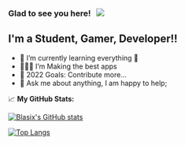 <!-- 
Mischien handig:
https://raw.githubusercontent.com/HenyPotter/HenyPotter/main/README.md
https://raw.githubusercontent.com/Gapur/Gapur/main/README.md
-->

### Glad to see you here! &nbsp; ![](https://visitor-badge.glitch.me/badge?page_id=Blasix.Blasix)

## I'm a Student, Gamer, Developer!!

- 🌱 I’m currently learning everything 🤣
- 👨🏻‍💻 I’m Making the best apps
- 🥅 2022 Goals: Contribute more...
- 💬 Ask me about anything, I am happy to help;

 📈 **My GitHub Stats:**

[![Blasix's GitHub stats](https://github-readme-stats.vercel.app/api?username=Blasix&count_private=true&show_icons=true&theme=dark&icon_color=4c71f2&border_radius=16&hide_border=true)](https://github.com/Blasix)

[![Top Langs](https://github-readme-stats.vercel.app/api/top-langs/?username=Blasix&langs_count=4&theme=dark&border_radius=16&hide_border=true)](https://github.com/Blasix)
